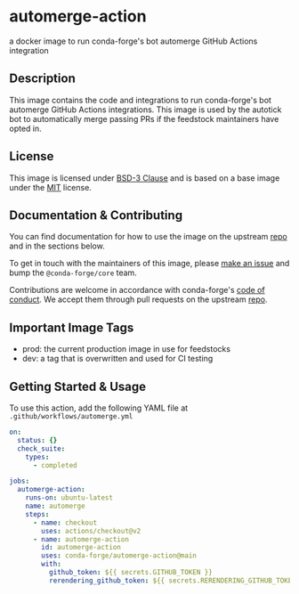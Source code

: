 # automerge-action

a docker image to run conda-forge's bot automerge GitHub Actions integration

## Description

This image contains the code and integrations to run conda-forge's bot automerge GitHub Actions
integrations. This image is used by the autotick bot to automatically merge passing PRs if the feedstock
maintainers have opted in.

## License

This image is licensed under [BSD-3 Clause](https://github.com/conda-forge/automerge-action/blob/main/LICENSE)
and is based on a base image under the [MIT](https://github.com/conda-forge/automerge-action/blob/main/BASE_IMAGE_LICENSE)
license.

## Documentation & Contributing

You can find documentation for how to use the image on the
upstream [repo](https://github.com/conda-forge/automerge-action) and in the sections below.

To get in touch with the maintainers of this image, please [make an issue](https://github.com/conda-forge/automerge-action/issues/new/choose)
and bump the `@conda-forge/core` team.

Contributions are welcome in accordance
with conda-forge's [code of conduct](https://conda-forge.org/community/code-of-conduct/). We accept them through pull requests on the
upstream [repo](https://github.com/conda-forge/automerge-action/compare).

## Important Image Tags

 - prod: the current production image in use for feedstocks
 - dev: a tag that is overwritten and used for CI testing

## Getting Started & Usage

To use this action, add the following YAML file at `.github/workflows/automerge.yml`

```yaml
on:
  status: {}
  check_suite:
    types:
      - completed

jobs:
  automerge-action:
    runs-on: ubuntu-latest
    name: automerge
    steps:
      - name: checkout
        uses: actions/checkout@v2
      - name: automerge-action
        id: automerge-action
        uses: conda-forge/automerge-action@main
        with:
          github_token: ${{ secrets.GITHUB_TOKEN }}
          rerendering_github_token: ${{ secrets.RERENDERING_GITHUB_TOKEN }}
```
